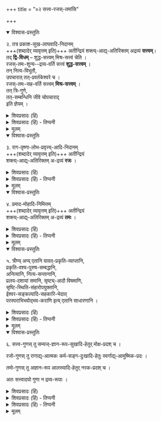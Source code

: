 +++
title = "०२ सत्त्व-रजस्-तमांसि"

+++

<details open><summary>विश्वास-प्रस्तुतिः</summary>

२. तत्र प्रकाश-सुख-लाघवादि-निदानम्  
+++(शब्दादेर् व्यावृत्तम् इति)+++ अतीन्द्रियं शक्त्य्-आद्य्-अतिरिक्तम् अद्रव्यं **सत्त्वम्**।  
तद् **द्वि-विधम्** – शुद्ध-सत्त्वम् मिश्र-सत्त्वं चेति ।  
रजस्-तमः-शून्य--द्रव्य-वर्ति सत्त्वं **शुद्ध-सत्त्वम्** ।  
तन् नित्य-विभूतौ,  
उपचारात् तत्-प्रवर्तकेश्वरे च ।  
रजस्-तमः-सह-वर्ति सत्त्वम् **मिश्र-सत्त्वम्** ।  
तत् त्रि-गुणे,  
तत्-सम्बन्धिनि जीवे चोपचाराद्  
इति ज्ञेयम् ।
</details>

<details><summary>शिवप्रसादः (हिं)</summary>

अनुवाद — उन दशों द्रव्यों में जो प्रकाश, सुख एवं लाघव का कारण हो, अतीन्द्रिय हो तथा शक्ति से भिन्न हो, उस अद्रव्य को सत्त्व कहते हैं । वह दो प्रकार का होता है – शुद्धसत्त्व एवं मिश्रसत्त्व । रजोगुण एवं तमोगुण से रहित द्रव्य में रहने वाला सत्त्व शुद्धसत्त्व है । वह नित्यविभूति में रहता है । औपचारिक रूप से यह नित्यविभूति के प्रवर्तक ईश्वर में भी पाया जाता है । रजोगुण एवं तमोगुण के साथ रहने वाला सत्त्व मिश्रसत्त्व कहलाता है । यह मिश्रसत्त्व प्रकृति में तथा प्रकृति- विशिष्ट जीव में भी उपचार के कारण पाया जाता है । 
</details>

<details><summary>शिवप्रसादः (हिं) - तिप्पनी</summary>

सत्त्वगुण का लक्षण [[२६१]]



भा० प्र० - इससे पहले के अनुच्छेद में कहा गया है कि अद्रव्यों की संख्या दश हैं । उनमें सर्वप्रथम अद्रव्य सत्त्व को बतलाया गया है । उस सत्त्व का लक्षण बतलाते हुए कहा गया है कि सत्त्व वह अद्रव्य है, जो प्रकाश, सुख एवं लाघव का कारण होता है । यह शक्ति से भिन्न होते हुए भी अतीन्द्रिय अद्रव्य है ।  
सत्त्वगुण को प्रकाश, सुख एवं लाघव का निदान बतलाकर  
उसका रजोगुण एवं तमोगुण से भेद सूचित किया गया है ।  
शब्दादि से उसकी भिन्नता बतलाने के लिए अतीन्द्रिय विशेषण दिया गया है ।  
शक्ति तथा अतीन्द्रिय संयोग से  
उसकी भिन्नता बतलाने के लिए सत्त्व को शक्ति से अतिरिक्त बतलाया गया है । 


सत्व के दो भेद — को बतलाते हुए यतीन्द्रमतदीपिकाकार ने कहा कि उसके शुद्धसत्त्व और मिश्रसत्त्व ये दो भेद होते हैं । 


( १ ) शुद्धसत्त्व - वह है, जो रजोगुण एवं तमोगुण रहित द्रव्य में पाया जाता है । यह शुद्धसत्त्व नित्यविभूति में पाया जाता है, क्योंकि नित्यविभूति रजोगुण एवं तमोगुण रहित द्रव्य है । उस नित्यविभूति के प्रवर्तक ईश्वर हैं, अतएव ईश्वर में भी शुद्धसत्त्व पाया जाता है । 


(२) मिश्रसत्त्व - रजोगुण एवं तमोगुण का सहवर्ती होता है । प्रकृति एवं प्राकृतिक पदार्थों में मिश्रसत्त्व पाया जाता है । प्रकृति एवं प्राकृतिक द्रव्य रजोगुण, तमोगुण एवं सत्त्वगुण, इन तीनों गुणों से युक्त रहते हैं । यह सत्त्व प्रकृति से संबन्ध रखनेवाले बद्ध जीवों में भी पाया जाता है । जीव का गुण सत्त्व नहीं है, किन्तु प्रकृति से संबन्ध होने के कारण मिश्रसत्त्व का सांसारिक जीवों से संबन्ध है । अतएव जीव के साथ मिश्रसत्त्व का संबन्ध औपचारिक है । 

</details>


<details><summary>मूलम्</summary>

२. तत्र प्रकाशसुखलाघवादिनिदानमतीन्द्रियं शक्त्याद्यतिरिक्तम् अद्रव्यं सत्त्वम्। तत् द्विविधम् – शुद्धसत्त्वम् मिश्रसत्त्वं चेति । रजस्तमशून्यद्रव्यवर्ति सत्त्वं शुद्धसत्त्वम् । तन्नित्यविभूतौ उपचारात् तत्प्रवर्तकेश्वरे च । रजस्तमः- सहवर्ति सत्त्वम् मिश्रसत्त्वम् । तत् त्रिगुणे तत्सम्बन्धिनि जीवे च उपचारात् इति ज्ञेयम् ।
</details>

<details open><summary>विश्वास-प्रस्तुतिः</summary>

३. राग-तृष्णा-लोभ-प्रवृत्त्य्-आदि-निदानम्  
+++(शब्दादेर् व्यावृत्तम् इति)+++ अतीन्द्रियं  
शक्त्य्-आद्य्-अतिरिक्तम् अ-द्रव्यं **रजः** ।
</details>

<details><summary>शिवप्रसादः (हिं)</summary>

राग, तृष्णा, लोभ तथा प्रवृत्ति आदि का कारणभूत, अतीन्द्रिय तथा शक्ति से जो भिन्न अद्रव्य होता है, वह रजस् कहलाता है । 
</details>

<details><summary>शिवप्रसादः (हिं) - तिप्पनी</summary>

रजोगुण का लक्षण - बतलाते हुए यतीन्द्रमतदीपिकाकार कहते हैं कि यह राग, तृष्णा, लोभ तथा प्रवृत्ति का कारण होता है तथा शक्ति आदि से भिन्न होते हुए भी अतीन्द्रिय अद्रव्य है । लक्षण में प्रथम वृत्ति विशेषण का प्रयोग तमोगुण तथा सत्त्व- गुण में अतिव्याप्ति का वारण करने के लिए किया गया है । अतीन्द्रिय विशेषण का प्रयोजन शब्दादि में अतिव्याप्ति के वारण के लिए है । शक्त्याद्यतिरिक्तत्व विशेषण का प्रयोजन शक्ति तथा अतीन्द्रिय-संयोग में लक्षण की अतिव्याप्ति के वारण के लिए है । यहाँ पर आदि पद से अतीन्द्रिय संयोग का ही कथन अभिप्रेत है । 

</details>


<details><summary>मूलम्</summary>

३. रागतृष्णालोभप्रवृत्त्यादिनिदानमतीन्द्रियं शक्त्याद्यतिरिक्तम् अद्रव्यं रजः ।
</details>


<details open><summary>विश्वास-प्रस्तुतिः</summary>

४. प्रमाद-मोहादि-निमित्तम्  
+++(शब्दादेर् व्यावृत्तम् इति)+++ अतीन्द्रियं  
शक्त्य्-आद्य्-अतिरिक्तम् अ-द्रव्यं **तमः** ।
</details>

<details><summary>शिवप्रसादः (हिं)</summary>

प्रमाद, मोह आदि का जो कारण हो, उस शक्ति आदि से अतिरिक्त अतीन्द्रिय अद्रव्य को तमस् कहते हैं । 
</details>

<details><summary>शिवप्रसादः (हिं) - तिप्पनी</summary>

तमोगुण का लक्षण - बतलाते हुए यतीन्द्रमतदीपिकाकार कहते हैं कि जो प्रमाद तथा मोह आदि का हेतु तथा शक्ति आदि ( संयोग ) से भिन्न होते हुए अतीन्द्रिय हो, उस अद्रव्य को तमस कहते हैं । यहाँ भी लक्षण के प्रथम विशेषण का प्रयोजन रजोगुण तथा सत्त्वगुण में लक्षण की अतिव्याप्ति का वारण, द्वितीय अतिन्द्रिय विशेषण का प्रयोजन शब्दादि में अतिव्याप्ति का वारण तथा तृतीय शक्त्याद्यतिरिक्तत्व विशेषण का प्रयोजन संयोग एवं शक्ति में अतिव्याप्ति का वारण करने के लिए हैं । 

</details>


<details><summary>मूलम्</summary>

४. प्रमादमोहादिनिमित्तमतीन्द्रियं शक्त्याद्यतिरिक्तम् अद्रव्यं तमः ।
</details>

<details open><summary>विश्वास-प्रस्तुतिः</summary>

५. त्रीण्य् अप्य् एतानि यावत्-प्रकृति-व्याप्तानि,  
प्रकृति-वश्य-पुरुष-सम्बद्धानि,  
अनित्यानि, नित्य-सन्तानानि,  
प्रलय-दशायां समानि, सृष्ट्य्-आदौ विषमाणि,  
सृष्टि-स्थिति-संहारोपयुक्तानि,  
ईश्वर-सङ्कल्पादि-सहकारि-भेदात्  
परस्पराभिभवोद्भव-कराणि इत्य् एतानि साधारणानि ।
</details>

<details><summary>शिवप्रसादः (हिं)</summary>

ये तीनों ( सत्त्व, रजस् एवं तमस् ) सम्पूर्ण प्रकृति में व्याप्त हैं । प्रकृति परतन्त्र पुरुष से ये संबद्ध रहते हैं तथा अनित्य हैं । इनका सन्तान हमेशा उत्पन्न होता रहता है । इनका प्रलयकाल में सदृश सन्तान उत्पन्न होता रहता है, सृष्टि आदि कालों में इनके विस- दृश सन्तान होते हैं । ये सृष्टि, स्थिति एवं प्रलय के लिए उपयोगी होते हैं । ये ईश्वर- संकल्प आदि सहकारियों को प्राप्त करके परस्पर में प्रत्येक अपने से भिन्नों को अभि- भूत करके उद्रिक्त हुआ करते हैं । 
</details>

<details><summary>शिवप्रसादः (हिं) - तिप्पनी</summary>

तीनों गुणों की प्रकृति में व्यापकता 


त्रीण्यप्येतानि० इत्यादि - ये तीनों-सत्त्व, रजस् एवं तमस् सम्पूर्ण प्रकृति में व्याप्त है, इन सबों का प्रकृतिवश्य अर्थात् सांसारिक पुरुष से संबन्ध बना रहता है तथा ये तीनों अनित्य हैं, किन्तु इनका सन्तान धारा के समान सदा प्रवाहित होता रहता है । 

इन सबों के सन्तान दो प्रकार से प्रवाहित होते हैं— सदृश सन्तान तथा विसदृश सन्तान ।  

प्रलयदशा में इन सबों के सदृश सन्तान प्रवाहित होते हैं और सृष्टि आदि के समय इनके विसदृश सन्तान प्रवाहित होते हैं । 

इन तीनों अद्रव्यों में से सृष्टि में रजोगुण उपयुक्त होता है,  
स्थितिकाल में सत्त्वगुण उपयुक्त होता है  
तथा तमोगुण संहारकाल में उपयुक्त होता है । 

ईश्वरसङ्कल्प० इत्यादि —  
ये गुण ईश्वर के संकल्प आदि सहकारी कारणों को पाकर परस्पर में एक-दूसरे को अभिभूत करनेवाले, बढानेवाले तथा उत्पन्न करनेवाले बन जाते हैं,  
क्योंकि विभिन्न अदृष्टों से संपन्न, विभिन्न पुरुषों में  
किसी में किसी गुण का आविर्भाव तथा साम्यावस्था में अवस्था नहीं दिखती है ।
</details>


<details><summary>मूलम्</summary>

५. त्रीण्यपि एतानि यावत्प्रकृतिव्याप्तानि, प्रकृतिवश्यपुरुषसम्बद्धानि, अनित्यानि, नित्यसन्तानानि, प्रलयदशायां समानि, सृष्ट्यादौ विषमाणि, सृष्टिस्थितिसंहारोप-युक्तानि, ईश्वरसङ्कल्पादिसहकारिभेदात् परस्पराभिभवोद्भवकराणि इत्येतानि साधारणानि ।
</details>


<details open><summary>विश्वास-प्रस्तुतिः</summary>

६. सत्त्व-गुणस् तु सम्यज्-ज्ञान-रूप-सुखादि-हेतुर् मोक्ष-प्रदश् च ।  

रजो-गुणस् तु रागाद्य्-आत्मकः कर्म-सङ्ग-दुःखादि-हेतुः स्वर्गाद्य्-आमुष्मिक-प्रदः । 

तमो-गुणस् तु अज्ञान-रूप आलस्यादि-हेतुर् नरक-प्रदश् च ।  

अतः सत्त्वादयो गुणा न द्रव्य-रूपाः ।
</details>

<details><summary>शिवप्रसादः (हिं)</summary>

ये प्रकृति तथा सभी प्राकृत द्रव्यों में पाए जाते हैं । 

सत्त्वगुण तो सम्यग् ज्ञान रूप सुख आदि का कारण तथा मोक्ष प्रदान करने वाला है । 

किन्तु रजोगुण रागादि-रूप कर्मों में प्रवृत्त करने वाला दुःख आदि का कारण तथा स्वर्ग आदि परलोकों को प्रदान करने वाला होता है । 

तमोगुण तो अज्ञान-रूप आलस्य आदि का कारण तथा नरक प्रदान करने वाला होता है। 

इस प्रकार सत्त्व आदि गुण हैं, द्रव्य नहीं ।
</details>

<details><summary>शिवप्रसादः (हिं) - तिप्पनी</summary>

लोक में भी देखा जाता है कि  
एक ही सुन्दरी अपने पति को सुख देती है,  
अपने सपत्नीजनों ( सौतों ) को दुःख देती है  
तथा अन्य कामुक पुरुषों में अज्ञान को उत्पन्न करती है ।  
क्योंकि उस सुन्दरी को देखकर  
उसके पति में सत्त्वगुण उद्रिक्त होता है  
तथा रजोगुण एवं तमो-गुण अभिभूत हो जाते हैं ।  
उस सुन्दरी को देखने से उसके सपत्नीजनों में  
रजोगुण उद्रिक्त हो जाता है  
तथा तमोगुण एवं सत्त्वगुण अभिभूत हो जाते हैं ।  
इसी प्रकार उस सुन्दरी को देखकर  
अन्य कामुक जनों में  
तमोगुण का उद्रेक होता है  
तथा उनके सत्त्व- गुण एवं रजोगुण अभिभूत हो जाते हैं ।  
उस सुन्दरी को देखकर भी जितेन्द्रिय पुरुष में  
किसी भी प्रकार का भाव उत्पन्न नहीं होता है ।  
इसी बात को स्पष्ट करते हुए महर्षि पराशर कहते हैं-

> 'वस्त्व् एकम् एव दुःखाय  
सुखायेर्ष्याऽऽगमाय च ।  
कोपाय च यतस् तस्माद्  
वस्तु वस्त्व्-आत्मकं कुतः ॥ '

अर्थात्

> एक ही वस्तु भिन्न-भिन्न पुरुषों में,  
दुःख, सुख एवं ईर्ष्या के उत्पन्न होने का कारण बन जाती है,  
अतएव कैसे कहा जा सकता हैं कि  
अमुक वस्तु दुःखात्मक, सुखात्मक अथवा मोहात्मक है ।

वे आगे कहते हैं कि-

> 'तद् एव प्रीतये भूत्वा  
पुनर् दुःखाय जायते ।  
तद् एव कोपाय च यतः  
प्रसादाय च जायते ।  
तस्माद् दुःखात्मकं नास्ति  
न च किञ्चित् सुखात्मकम् ॥'

अर्थात्

> यह भी देखा जाता है कि एक ही वस्तु  
किसी समय में सुख देती है  
और किसी समय में दुःख ।  
उसी से कभी क्रोध होता है तो कभी प्रसन्नता होती है ।  
अतएव कोई भी वस्तु न तो दुःखद हैं और न तो सुखद ।

[[२६३]]  

गीता के चौदहवें अध्याय से स्पष्ट है कि  
सत्त्वगुण सम्यग् ज्ञान रूप सुख का कारण है तथा मोक्षप्रद है ।  
रजोगुण रागात्मक होता है  
तथा कर्मों में प्रवृत्त करके स्वाश्रय जीव में दुःखादि को उत्पन्न करता है ।  
तमोगुण अज्ञान रूप आलस्य को उत्पन्न करता है  
तथा नरकप्रद होता है ।  
इस प्रकार सिद्ध होता है कि सत्त्व आदि गुण हैं, द्रव्य नहीं । 

</details>

<details><summary>शिवप्रसादः (हिं) - तिप्पनी</summary>

[[२६२]]

सत्त्वादि के अद्रव्यत्व की सिद्धि -  
सत्त्व, रजस् एवं तमस् के अद्रव्यत्व का स्पष्ट वर्णन  
श्रीभाष्य में उपलब्ध होता है ।  
'रचनानुपपत्तेश्व' ( शा० मी० २।२1१ ) इत्यादि सूत्र में  
चकार का अर्थ करते समय कहा गया है कि  
सूत्रकार चकार से सांख्योक्त प्रधान के साधक अन्वय हेतु को लेकर प्रवृत्त होनेवाले अनुमान में  
व्यभिचार-दोष का समुच्चय करते हैं ।

सांख्यमतावलम्बी अन्वयहेतु के द्वारा  
प्रधान का अनुमान करते हुए कहते हैं कि,

> जिस प्रकार कार्य घटादि में अनुवृत्त होनेवाली मृत्तिका घटादि कार्य का कारण है,  
उसी प्रकार कार्य जगत् में सत्त्व-रजस्-तमोमय सुख, दुःख, मोह आदि भी अनुवृत्त होते हैं ।  
अतएव अनुवर्तित होनेवाले सुख-दुःख-मोहात्मक सत्त्वरजस्तमस् जगत् के कारण हैं ।  
सत्त्व, रजस् एवं तमस् का संघात ही प्रकृति है ।

इस प्रकार सांख्य अन्वित पदार्थ को हेतु मानकर,  
अन्वय हेतु से प्रधान का अनुमान करते हैं ।  
उनका यह अन्वय  
हेतु व्यभिचार - दोष से दूषित होने के कारण  
हेत्वाभास हैं, क्योंकि  
गो-व्यक्तियों में अनुवृत्त गोत्व  
गो-व्यक्तियों का कारण नहीं होता है ।  
गोव्यक्तियों के प्रति कारण न बनने वाली गोत्व जाति में  
अन्वयहेतु के विद्यमान रहने से  
व्यभिचार-दोष होता है ।

> गोत्व अनुवर्तमान होने पर भी  
द्रव्य न होने से  
कारण नहीं बनते हैं,  
किन्तु सत्त्व, रजस् एवं तमस् अनुवर्तमान होते हुए द्रव्य हैं,  
अतएव इनको कारण मानने में कोई भी दोष नहीं है ।

सांख्यों के इस कथन का खण्डन करते हुए  
उक्त सूत्र के श्रीभाष्य में कहा गया है कि  
सत्त्व, रजस् एवं तमस् द्रव्य के धर्म हैं,  
स्वयं द्रव्य नहीं हैं ।  
सत्त्व इत्यादि गुण  
पृथिवी इत्यादि में होनेवाले लघुत्व एवं प्रकाश इत्यादि के कारण हैं  
तथा पृथिवी इत्यादि के स्वाभाविक धर्म हैं ।  
जिस प्रकार मृत्तिका एवं सुवर्ण इत्यादि द्रव्य होकर  
कार्यभूत घट-कुण्डलादि में अनुवर्तमान प्रतीत होते हैं,  
उसी प्रकार सत्त्वादि गुण  
द्रव्य होकर कार्य में अनुवर्तमान प्रतीत नहीं होते,  
किञ्च सत्त्वादि के गुणत्व की ही प्रसिद्धि है ।

</details>


<details><summary>मूलम्</summary>

६. सत्त्वगुणस्तु सम्यज्ज्ञानरूपसुखादिहेतु-मोक्षप्रदश्च । रजोगुणस्तु रागाद्यात्मकः कर्मसङ्गदुःखादिहेतुः स्वर्गाद्यामुष्मिकप्रदः । तमोगुणस्तु अज्ञानरूप आलस्यादि-हेतुर्नरकप्रदश्च । अतः सत्त्वादयो गुणा न द्रव्यरूपाः ।
</details>
